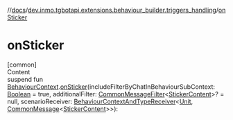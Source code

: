 //[docs](../../index.md)/[dev.inmo.tgbotapi.extensions.behaviour_builder.triggers_handling](index.md)/[onSticker](on-sticker.md)



# onSticker  
[common]  
Content  
suspend fun [BehaviourContext](../dev.inmo.tgbotapi.extensions.behaviour_builder/-behaviour-context/index.md).[onSticker](on-sticker.md)(includeFilterByChatInBehaviourSubContext: [Boolean](https://kotlinlang.org/api/latest/jvm/stdlib/kotlin/-boolean/index.html) = true, additionalFilter: [CommonMessageFilter](index.md#%5Bdev.inmo.tgbotapi.extensions.behaviour_builder.triggers_handling%2FCommonMessageFilter%2F%2F%2FPointingToDeclaration%2F%5D%2FClasslikes%2F625018081)<[StickerContent](../dev.inmo.tgbotapi.types.message.content.media/-sticker-content/index.md)>? = null, scenarioReceiver: [BehaviourContextAndTypeReceiver](../dev.inmo.tgbotapi.extensions.behaviour_builder/index.md#%5Bdev.inmo.tgbotapi.extensions.behaviour_builder%2FBehaviourContextAndTypeReceiver%2F%2F%2FPointingToDeclaration%2F%5D%2FClasslikes%2F625018081)<[Unit](https://kotlinlang.org/api/latest/jvm/stdlib/kotlin/-unit/index.html), [CommonMessage](../dev.inmo.tgbotapi.types.message.abstracts/-common-message/index.md)<[StickerContent](../dev.inmo.tgbotapi.types.message.content.media/-sticker-content/index.md)>>):   



